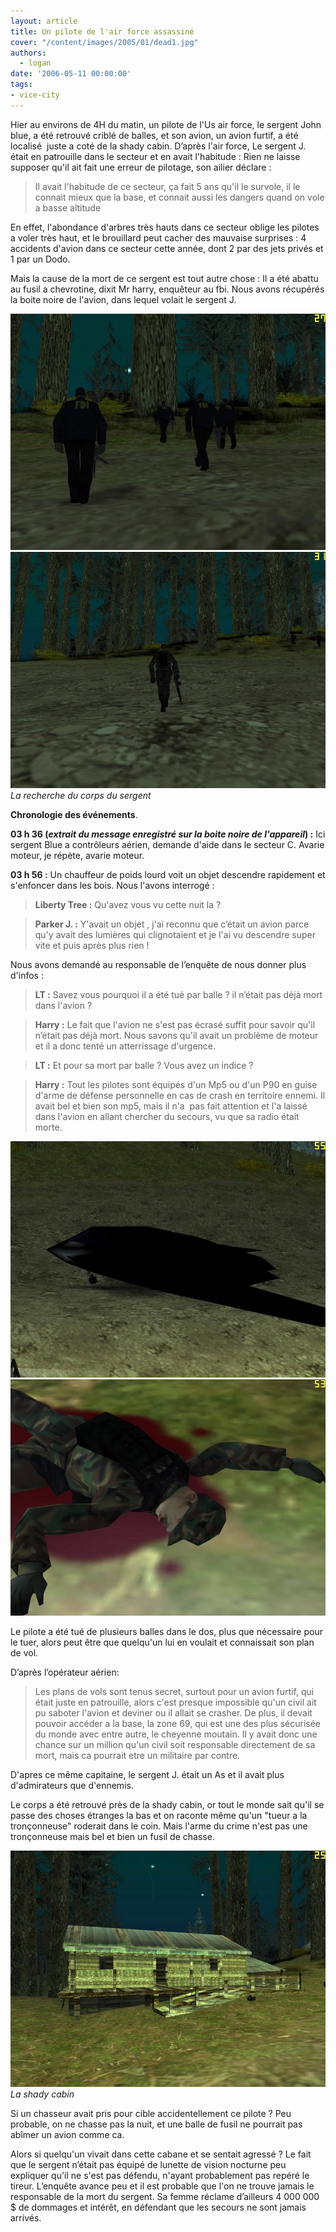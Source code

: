 ```yaml
---
layout: article
title: Un pilote de l'air force assassiné
cover: "/content/images/2005/01/dead1.jpg"
authors:
  - logan
date: '2006-05-11 00:00:00'
tags:
- vice-city
---
```


Hier au environs de 4H du matin, un pilote de l'Us air force, le sergent John blue, a été retrouvé criblé de balles, et son avion, un avion furtif, a été localisé&nbsp; juste a coté de la shady cabin. D’après l'air force, Le sergent J. était en patrouille dans le secteur et en avait l'habitude : Rien ne laisse supposer qu'il ait fait une erreur de pilotage, son ailier déclare :

> Il avait l'habitude de ce secteur, ça fait 5 ans qu'il le survole, il le connait mieux que la base, et connait aussi les dangers quand on vole a basse altitude

En effet, l'abondance d'arbres très hauts dans ce secteur oblige les pilotes a voler très haut, et le brouillard peut cacher des mauvaise surprises : 4 accidents d'avion dans ce secteur cette année, dont 2 par des jets privés et 1 par un Dodo.

Mais la cause de la mort de ce sergent est tout autre chose : Il a été abattu au fusil a chevrotine, dixit Mr harry, enquêteur au fbi. Nous avons récupérés la boite noire de l'avion, dans lequel volait le sergent J.

![](/content/images/2005/01/rech_fbi.jpg)
![La recherche du corps du sergent](/content/images/2005/01/rech-fbi2.jpg)
_La recherche du corps du sergent_[](/content/images/2005/01/heliflic.jpg)

**Chronologie des événements**.

**03 h 36 (_extrait du message enregistré sur la boite noire de l'appareil_) :** Ici sergent Blue a contrôleurs aérien, demande d'aide dans le secteur C. Avarie moteur, je répète, avarie moteur.

**03 h 56 :** Un chauffeur de poids lourd voit un objet descendre rapidement et s'enfoncer dans les bois. Nous l'avons interrogé :

> **Liberty Tree&nbsp;:** Qu'avez vous vu cette nuit la ?

> **Parker J. :** Y'avait un objet , j'ai reconnu que c’était un avion parce qu'y avait des lumières qui clignotaient et je l'ai vu descendre super vite et puis après plus rien !

Nous avons demandé au responsable de l’enquête de nous donner plus d'infos :

> **LT :** Savez vous pourquoi il a été tué par balle ? il n’était pas déjà mort dans l'avion ?

> **Harry :** Le fait que l'avion ne s'est pas écrasé suffit pour savoir qu'il n’était pas déjà mort. Nous savons qu'il avait un problème de moteur et il a donc tenté un atterrissage d'urgence.

> **LT&nbsp;:** Et pour sa mort par balle ? Vous avez un indice ?

> **Harry :** Tout les pilotes sont équipés d'un Mp5 ou d'un P90 en guise d'arme de défense personnelle en cas de crash en territoire ennemi. Il avait bel et bien son mp5, mais il n'a&nbsp; pas fait attention et l'a laissé dans l'avion en allant chercher du secours, vu que sa radio était morte.

![](/content/images/2005/01/avionfurtif.jpg)
![](/content/images/2005/01/deadarmy.jpg)

Le pilote a été tué de plusieurs balles dans le dos, plus que nécessaire pour le tuer, alors peut être que quelqu'un lui en voulait et connaissait son plan&nbsp; de vol.

D’après l’opérateur aérien:

> Les plans de vols sont tenus secret, surtout pour un avion furtif, qui était juste en patrouille, alors c'est presque impossible qu'un civil ait pu saboter l'avion et deviner ou il allait se crasher. De plus, il devait pouvoir accéder a la base, la zone 69, qui est une des plus sécurisée du monde avec entre autre, le cheyenne moutain. Il y avait donc une chance sur un million qu'un civil soit responsable directement de sa mort, mais ca pourrait etre un militaire par contre.

D'apres ce même capitaine, le sergent J. était un As et il avait plus d'admirateurs que d'ennemis.

Le corps a été retrouvé près de la shady cabin, or tout le monde sait qu'il se passe des choses étranges la bas et on raconte même qu'un "tueur a la tronçonneuse" roderait dans le coin. Mais l'arme du crime n'est pas une tronçonneuse mais bel et bien un fusil de chasse.

![La shady cabin](/content/images/2005/01/cabin.jpg)
_La shady cabin_

Si un chasseur avait pris pour cible accidentellement ce pilote ? Peu probable, on ne chasse pas la nuit, et une balle de fusil ne pourrait pas abîmer un avion comme ca.

Alors si quelqu'un vivait dans cette cabane et se sentait agressé ? Le fait que le sergent n’était pas équipé de lunette de vision nocturne peu expliquer qu'il ne s'est pas défendu, n'ayant probablement pas repéré le tireur. L’enquête avance peu et il est probable que l'on ne trouve jamais le responsable de la mort du sergent. Sa femme réclame d’ailleurs 4 000 000 $ de dommages et intérêt, en défendant que les secours ne sont jamais arrivés.